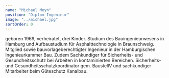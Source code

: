 ```yaml
---
name: "Michael Meyn"
position: "Diplom-Ingenieur"
image: "../michael.jpg"
sortOrder: 0
---
```


geboren 1969, verheiratet, drei Kinder. Studium des Bauingenieurwesens in Hamburg und Aufbaustudium für Asphalt­technologie in Braunschweig. Mitglied sowie bauvorlageberechtigter Ingenieur in der Hamburgischen Ingenieurkammer Bau. Zudem Sachkundiger für Sicherheits- und Gesundheitsschutz bei Arbeiten in kontaminierten Bereichen. Sicherheits- und Gesundheitsschutzkoordinator gem. BaustellV und sachkundiger Mitarbeiter beim Güteschutz Kanalbau.
